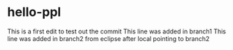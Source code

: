# hello-ppl
This is a first edit to test out the commit
This line was added in branch1
This line was added in branch2 from eclipse after local pointing to branch2
